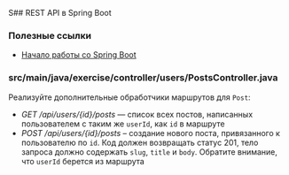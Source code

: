 S## REST API в Spring Boot

### Полезные ссылки

* [Начало работы со Spring Boot](https://spring.io/quickstart)

### src/main/java/exercise/controller/users/PostsController.java

Реализуйте дополнительные обработчики маршрутов для `Post`:

* *GET /api/users/{id}/posts* — список всех постов, написанных пользователем с таким же `userId`, как `id` в маршруте
* *POST /api/users/{id}/posts* – создание нового поста, привязанного к пользователю по `id`. Код должен возвращать статус 201, тело запроса должно содержать `slug`, `title` и `body`. Обратите внимание, что `userId` берется из маршрута
